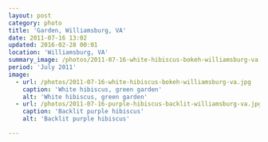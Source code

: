 ```yaml
---
layout: post
category: photo
title: 'Garden, Williamsburg, VA'
date: 2011-07-16 13:02
updated: 2016-02-28 00:01
location: 'Williamsburg, VA'
summary_image: /photos/2011-07-16-white-hibiscus-bokeh-williamsburg-va.jpg
period: 'July 2011'
image:
  - url: /photos/2011-07-16-white-hibiscus-bokeh-williamsburg-va.jpg
    caption: 'White hibiscus, green garden'
    alt: 'White hibiscus, green garden'
  - url: /photos/2011-07-16-purple-hibiscus-backlit-williamsburg-va.jpg
    caption: 'Backlit purple hibiscus'
    alt: 'Backlit purple hibiscus'

---
```

